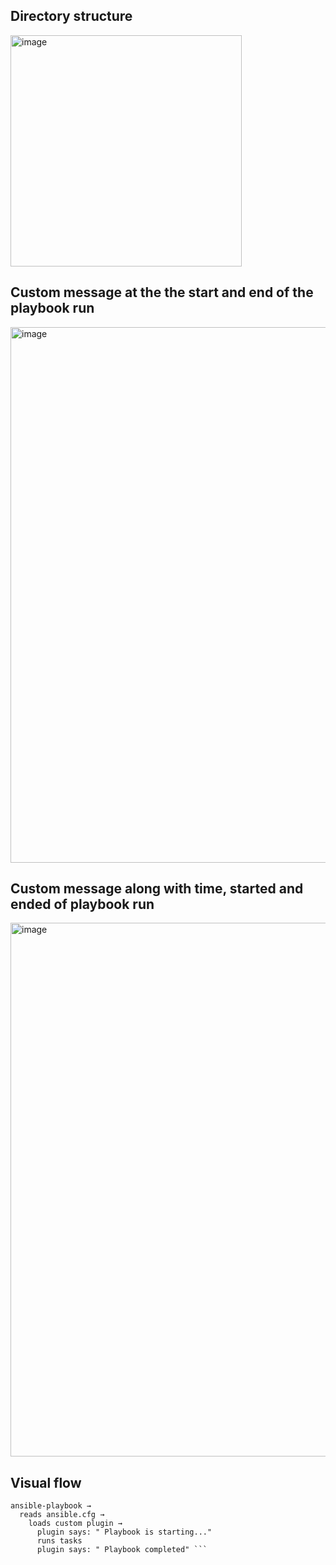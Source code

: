 ## Directory structure
<img width="370" alt="image" src="https://github.com/user-attachments/assets/37225f53-5e96-4ec2-923d-287c737a1851" />

## Custom message at the the start and end of the playbook run
<img width="857" alt="image" src="https://github.com/user-attachments/assets/77c76cb5-1c5e-4f4c-b647-bf079c9f0dd9" />

## Custom message along with time, started and ended of playbook run
<img width="854" alt="image" src="https://github.com/user-attachments/assets/7b583793-c8b6-4cf2-a84f-e9ad1f0b5f69" />

## Visual flow
```
ansible-playbook →
  reads ansible.cfg →
    loads custom plugin →
      plugin says: " Playbook is starting..."
      runs tasks
      plugin says: " Playbook completed" ```

